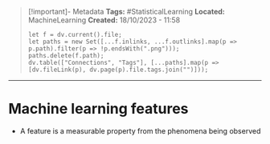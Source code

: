 > [!important]- Metadata
> **Tags:** #StatisticalLearning 
> **Located:** MachineLearning
> **Created:** 18/10/2023 - 11:58
> ```dataviewjs
> let f = dv.current().file;
> let paths = new Set([...f.inlinks, ...f.outlinks].map(p => p.path).filter(p => !p.endsWith(".png")));
> paths.delete(f.path);
> dv.table(["Connections", "Tags"], [...paths].map(p => [dv.fileLink(p), dv.page(p).file.tags.join("")]));
> ```

___
# Machine learning features
- A feature is a measurable property from the phenomena being observed 
